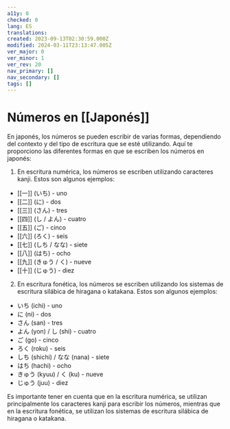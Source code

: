 ```yaml
---
a11y: 0
checked: 0
lang: ES
translations: 
created: 2023-09-13T02:30:59.000Z
modified: 2024-03-11T23:13:47.005Z
ver_major: 0
ver_minor: 1
ver_rev: 20
nav_primary: []
nav_secondary: []
tags: []
---
```

# Números en [[Japonés]]

En japonés, los números se pueden escribir de varias formas, dependiendo del contexto y del tipo de escritura que se esté utilizando. Aquí te proporciono las diferentes formas en que se escriben los números en japonés:

1.  En escritura numérica, los números se escriben utilizando caracteres kanji. Estos son algunos ejemplos:

-   [[一]] (いち) - uno
-   [[二]] (に) - dos
-   [[三]] (さん) - tres
-   [[四]] (し / よん) - cuatro
-   [[五]] (ご) - cinco
-   [[六]] (ろく) - seis
-   [[七]] (しち / なな) - siete
-   [[八]] (はち) - ocho
-   [[九]] (きゅう / く) - nueve
-   [[十]] (じゅう) - diez

2.  En escritura fonética, los números se escriben utilizando los sistemas de escritura silábica de hiragana o katakana. Estos son algunos ejemplos:

-   いち (ichi) - uno
-   に (ni) - dos
-   さん (san) - tres
-   よん (yon) / し (shi) - cuatro
-   ご (go) - cinco
-   ろく (roku) - seis
-   しち (shichi) / なな (nana) - siete
-   はち (hachi) - ocho
-   きゅう (kyuu) / く (ku) - nueve
-   じゅう (juu) - diez

Es importante tener en cuenta que en la escritura numérica, se utilizan principalmente los caracteres kanji para escribir los números, mientras que en la escritura fonética, se utilizan los sistemas de escritura silábica de hiragana o katakana.